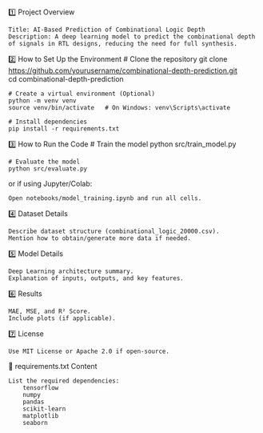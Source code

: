 1️⃣ Project Overview

    Title: AI-Based Prediction of Combinational Logic Depth
    Description: A deep learning model to predict the combinational depth of signals in RTL designs, reducing the need for full synthesis.

2️⃣ How to Set Up the Environment
    # Clone the repository
    git clone https://github.com/yourusername/combinational-depth-prediction.git  
    cd combinational-depth-prediction  

    # Create a virtual environment (Optional)
    python -m venv venv  
    source venv/bin/activate   # On Windows: venv\Scripts\activate  

    # Install dependencies
    pip install -r requirements.txt 

3️⃣ How to Run the Code 
    # Train the model
    python src/train_model.py  

    # Evaluate the model
    python src/evaluate.py  
or if using Jupyter/Colab:

    Open notebooks/model_training.ipynb and run all cells.

4️⃣ Dataset Details

    Describe dataset structure (combinational_logic_20000.csv).
    Mention how to obtain/generate more data if needed.

5️⃣ Model Details

    Deep Learning architecture summary.
    Explanation of inputs, outputs, and key features.

6️⃣ Results

    MAE, MSE, and R² Score.
    Include plots (if applicable).

7️⃣ License

    Use MIT License or Apache 2.0 if open-source.

📜 requirements.txt Content

    List the required dependencies:
        tensorflow
        numpy
        pandas
        scikit-learn
        matplotlib
        seaborn
